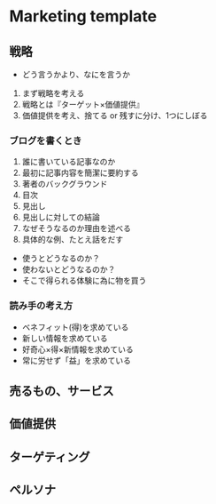 # Marketing template


## 戦略
- どう言うかより、なにを言うか


1. まず戦略を考える
2. 戦略とは『ターゲット×価値提供』
3. 価値提供を考え、捨てる or 残すに分け、1つにしぼる


### ブログを書くとき
1. 誰に書いている記事なのか
2. 最初に記事内容を簡潔に要約する
3. 著者のバックグラウンド
4. 目次
5. 見出し
6. 見出しに対しての結論
7. なぜそうなるのか理由を述べる
8. 具体的な例、たとえ話をだす


- 使うとどうなるのか？
- 使わないとどうなるのか？
- そこで得られる体験に為に物を買う


### 読み手の考え方
- ベネフィット(得)を求めている
- 新しい情報を求めている
- 好奇心×得×新情報を求めている
- 常に労せず「益」を求めている


## 売るもの、サービス

## 価値提供

## ターゲティング

## ペルソナ
